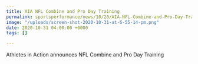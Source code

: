 ```yaml
---
title: AIA NFL Combine and Pro Day Training
permalink: sportsperformance/news/10/20/AIA-NFL-Combine-and-Pro-Day-Training
image: "/uploads/screen-shot-2020-10-31-at-6-55-14-pm.png"
date: 2020-10-31 04:00:00 +0000
tags: []

---
```

Athletes in Action announces NFL Combine and Pro Day Training 